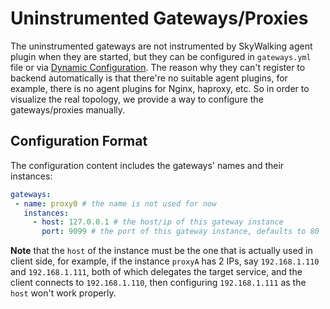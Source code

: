 # Uninstrumented Gateways/Proxies

The uninstrumented gateways are not instrumented by SkyWalking agent plugin when they are started,
but they can be configured in `gateways.yml` file or via [Dynamic Configuration](dynamic-config.md). The reason why they can't register
to backend automatically is that there're no suitable agent plugins, for example, there is no agent plugins for Nginx, haproxy, etc.
So in order to visualize the real topology, we provide a way to configure the gateways/proxies manually.

## Configuration Format

The configuration content includes the gateways' names and their instances:

```yml
gateways:
 - name: proxy0 # the name is not used for now
   instances:
     - host: 127.0.0.1 # the host/ip of this gateway instance
       port: 9099 # the port of this gateway instance, defaults to 80
```

**Note** that the `host` of the instance must be the one that is actually used in client side, for example,
if the instance `proxyA` has 2 IPs, say `192.168.1.110` and `192.168.1.111`, both of which delegates the target service,
and the client connects to `192.168.1.110`, then configuring `192.168.1.111` as the `host` won't work properly.
